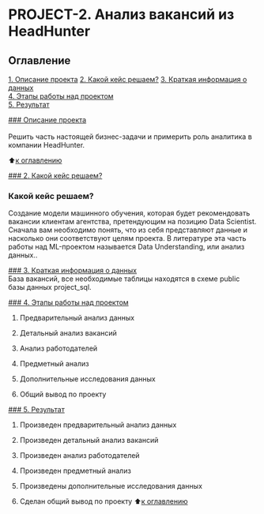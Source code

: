 # PROJECT-2. Анализ вакансий из HeadHunter

## Оглавление  
<a id = '1'>[1. Описание проекта](.README.md#Описание-проекта) </a> 
<a id = '2'>[2. Какой кейс решаем?](.README.md#Какой-кейс-решаем)</a> 
<a id = '3'>[3. Краткая информация о данных](.README.md#Краткая-информация-о-данных)</a>   
<a id = '4'>[4. Этапы работы над проектом](.README.md#Этапы-работы-над-проектом)</a>  
<a id = '5'>[5. Результат](.README.md#Результат)</a>     

<a href ="#1">### Описание проекта</a><br>    
Решить часть настоящей бизнес-задачи и примерить роль аналитика в компании HeadHunter.

:arrow_up:[к оглавлению](_)

<a href ="#2">### 2. Какой кейс решаем?</a><br>
### Какой кейс решаем?    
Создание модели машинного обучения, которая будет рекомендовать вакансии клиентам агентства, претендующим на позицию Data Scientist. Сначала вам необходимо понять, что из себя представляют данные и насколько они соответствуют целям проекта. В литературе эта часть работы над ML-проектом называется Data Understanding, или анализ данных..


<a href ="#3">### 3. Краткая информация о данных</a><br>
База вакансий, все необходимые таблицы находятся в схеме public базы данных project_sql.

<a href ="#4">### 4. Этапы работы над проектом</a><br>
1. Предварительный анализ данных

2. Детальный анализ вакансий

3. Анализ работодателей

4. Предметный анализ

5. Дополнительные исследования данных

6. Общий вывод по проекту
  
<a href ="#5">### 5. Результат</a><br>
1. Произведен предварительный анализ данных

2. Произведен детальный анализ вакансий

3. Произведен анализ работодателей

4. Произведен предметный анализ

5. Произведены дополнительные исследования данных

6. Сделан общий вывод по проекту
:arrow_up:[к оглавлению](.README.md#Оглавление)
